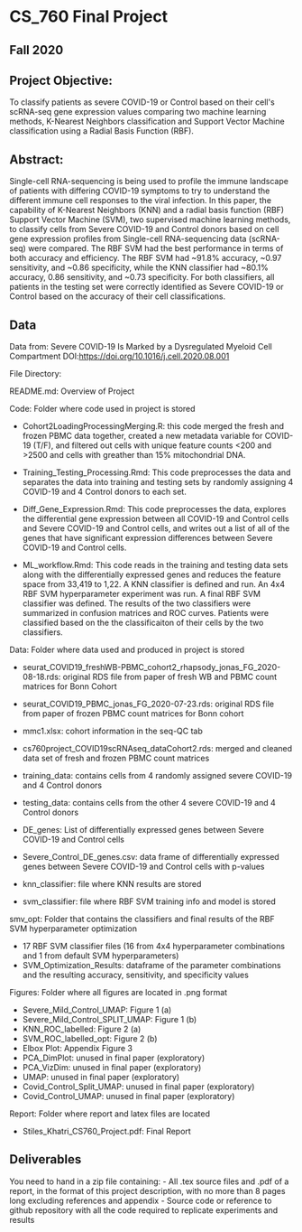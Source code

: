 # CS_760 Final Project
## Fall 2020

## Project Objective:
To classify patients as severe COVID-19  or Control based on their cell's scRNA-seq gene expression values comparing two machine learning methods, K-Nearest Neighbors classification and Support Vector Machine classification using a Radial Basis Function (RBF).

## Abstract:
Single-cell RNA-sequencing is being used to profile the immune landscape of patients with differing COVID-19 symptoms to try to understand the different immune cell responses to the viral infection.  In this paper, the capability of K-Nearest Neighbors (KNN) and a radial basis function (RBF) Support Vector Machine (SVM), two supervised machine learning methods, to classify cells from Severe COVID-19 and Control donors based on cell gene expression profiles from Single-cell RNA-sequencing data (scRNA-seq) were compared.  The RBF SVM had the best performance in terms of both accuracy and efficiency. The RBF SVM had ~91.8% accuracy, ~0.97 sensitivity, and ~0.86 specificity, while the KNN classifier had ~80.1% accuracy, 0.86 sensitivity, and ~0.73 specificity.  For both classifiers, all patients in the testing set were correctly identified as Severe COVID-19 or Control based on the accuracy of their cell classifications.

## Data
Data from: Severe COVID-19 Is Marked by a Dysregulated Myeloid Cell Compartment
DOI:https://doi.org/10.1016/j.cell.2020.08.001

File Directory:

README.md: Overview of Project

Code: Folder where code used in project is stored

- Cohort2LoadingProcessingMerging.R: this code merged the fresh and frozen PBMC data together, created a new metadata variable for COVID-19 (T/F), and filtered out cells with unique feature counts <200 and >2500 and cells with greather than 15% mitochondrial DNA.

- Training_Testing_Processing.Rmd:  This code preprocesses the data and separates the data into training and testing sets by randomly assigning 4 COVID-19 and 4 Control donors to each set.

- Diff_Gene_Expression.Rmd: This code preprocesses the data, explores the differential gene expression between all COVID-19 and Control cells and Severe COVID-19 and Control cells, and writes out a list of all of the genes that have significant expression differences between Severe COVID-19 and Control cells.

- ML_workflow.Rmd:  This code reads in the training and testing data sets along with the differentially expressed genes and reduces the feature space from 33,419 to 1,22.  A KNN classifier is defined and run.  An 4x4 RBF SVM hyperparameter experiment was run.  A final RBF SVM classifier was defined.  The results of the two classifiers were summarized in confusion matrices and ROC curves.  Patients were classified based on the the classificaiton of their cells by the two classifiers.

Data:  Folder where data used and produced in project is stored

- seurat_COVID19_freshWB-PBMC_cohort2_rhapsody_jonas_FG_2020-08-18.rds: original RDS file from paper of fresh WB and PBMC count matrices for Bonn Cohort

- seurat_COVID19_PBMC_jonas_FG_2020-07-23.rds:  original RDS file from paper of frozen PBMC count matrices for Bonn cohort

- mmc1.xlsx: cohort information in the seq-QC tab

- cs760project_COVID19scRNAseq_dataCohort2.rds: merged and cleaned data set of fresh and frozen PBMC count matrices

- training_data: contains cells from 4 randomly assigned severe COVID-19 and 4 Control donors

- testing_data: contains cells from the other 4 severe COVID-19 and 4 Control donors

- DE_genes: List of differentially expressed genes between Severe COVID-19 and Control cells

- Severe_Control_DE_genes.csv:  data frame of differentially expressed genes between Severe COVID-19 and Control cells with p-values

- knn_classifier:  file where KNN results are stored
- svm_classifier:  file where RBF SVM training info and model is stored

smv_opt:  Folder that contains the classifiers and final results of the RBF SVM hyperparameter optimization

- 17 RBF SVM classifier files (16 from 4x4 hyperparameter combinations and 1 from default SVM hyperparameters)
- SVM_Optimization_Results: dataframe of the parameter combinations and the resulting accuracy, sensitivity, and specificity values

Figures: Folder where all figures are located in .png format

- Severe_Mild_Control_UMAP: Figure 1 (a)
- Severe_Mild_Control_SPLIT_UMAP: Figure 1 (b)
- KNN_ROC_labelled: Figure 2 (a)
- SVM_ROC_labelled_opt: Figure 2 (b)
- Elbox Plot: Appendix Figure 3
- PCA_DimPlot: unused in final paper (exploratory)
- PCA_VizDim: unused in final paper (exploratory)
- UMAP: unused in final paper (exploratory)
- Covid_Control_Split_UMAP: unused in final paper (exploratory)
- Covid_Control_UMAP: unused in final paper (exploratory)

Report: Folder where report and latex files are located
  - Stiles_Khatri_CS760_Project.pdf: Final Report
  
  
## Deliverables
  You need to hand in a zip file containing:
    - All .tex source files and .pdf of a report, in the format of this project description, with no more than 8 pages long excluding references and appendix
    - Source code or reference to github repository with all the code required to replicate experiments and results
    
